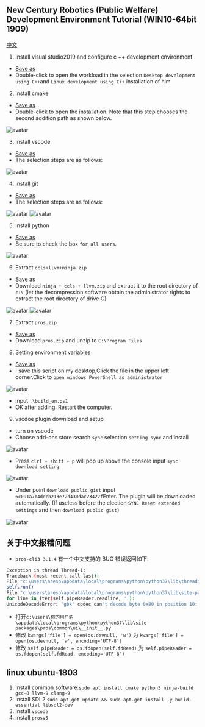 ## New Century Robotics (Public Welfare) Development Environment Tutorial (WIN10-64bit 1909)

[中文](./readme_cn.md)

1. Install visual studio2019 and configure c ++ development environment

- [Save as](https://github.com/3038922/new_century_robotics/releases/download/v1.0/vs_community__1548256886.1596784179.exe)
- Double-click to open the workload in the selection `Desktop development using C++`and `Linux development using C++` installation of him

2. Install cmake

- [Save as](https://github.com/3038922/new_century_robotics/releases/download/v1.0/cmake-3.18.1-win64-x64.msi)
- Double-click to open the installation. Note that this step chooses the second addition path as shown below.

![avatar](./pic/1.cmake.jpg)

3. Install vscode

- [Save as](https://github.com/3038922/new_century_robotics/releases/download/v1.0/VSCodeUserSetup-x64-1.47.3.exe)
- The selection steps are as follows:

![avatar](./pic/2.vscode.jpg)

4. Install git

- [Save as](https://github.com/3038922/new_century_robotics/releases/download/v1.0/Git-2.27.0-64-bit.exe)
- The selection steps are as follows:

![avatar](./pic/3.git-1.jpg)
![avatar](./pic/3.git-2.jpg)

5. Install python

- [Save as](https://github.com/3038922/new_century_robotics/releases/download/v1.0/python-3.8.5-amd64.exe)
- Be sure to check the box `for all users`.

![avatar](./pic/4.python.jpg)

6. Extract `ccls+llvm+ninja.zip`

- [Save as](https://github.com/3038922/new_century_robotics/releases/download/v1.0/ninja+ccls+llvm.zip)
- Download `ninja + ccls + llvm.zip` and extract it to the root directory of `c:\` (let the decompression software obtain the administrator rights to extract the root directory of drive C)

![avatar](./pic/5.ccls+llvm+ninja-1.jpg)
![avatar](./pic/5.ccls+llvm+ninja-2.jpg)

7. Extract `pros.zip`

- [Save as](https://github.com/3038922/new_century_robotics/releases/download/v1.0/PROS.zip)
- Download `pros.zip` and unzip to `C:\Program Files`

8. Setting environment variables

- [Save as](./script/build_en.ps1)
- I save this script on my desktop,Click the file in the upper left corner.Click to `open windows PowerShell as administrator`

![avatar](./pic/7.环境变量-1.jpg)

- input `.\build_en.ps1`
- OK after adding. Restart the computer.

9. vscdoe plugin download and setup

- turn on vscode
- Choose add-ons store search `sync` selection `setting sync` and install

![avatar](./pic/8.vscode-1.jpg)

- Press `clrl + shift + p` will pop up above the console input `sync download setting`

![avatar](./pic/8.vscode-2.jpg)

- Under point `download public gist` input `6c091a7b4ddcb213e72d430dac23422f`Enter. The plugin will be downloaded automatically. (If useless before the election `SYNC Reset extended settings` and then `download public gist`）

![avatar](./pic/8.vscode-3.jpg)

## 关于中文报错问题

- `pros-cli3 3.1.4` 有一个中文支持的 BUG 错误返回如下:

```sh
Exception in thread Thread-1:
Traceback (most recent call last):
File "c:\users\aresp\appdata\local\programs\python\python37\lib\threading.py", line 917, in _bootstrap_inner
self.run()
File "c:\users\aresp\appdata\local\programs\python\python37\lib\site-packages\pros\common\ui\__init__.py", line 180, in run
for line in iter(self.pipeReader.readline, ''):
UnicodeDecodeError: 'gbk' codec can't decode byte 0x80 in position 10: illegal multibyte sequence
```

- 打开`c:\users\你的用户名\appdata\local\programs\python\python37\lib\site-packages\pros\common\ui\__init__.py`
- 修改 `kwargs['file'] = open(os.devnull, 'w')` 为 `kwargs['file'] = open(os.devnull, 'w', encoding='UTF-8')`
- 修改 `self.pipeReader = os.fdopen(self.fdRead)` 为 `self.pipeReader = os.fdopen(self.fdRead, encoding='UTF-8')`

## linux ubuntu-1803

1. Install common software:`sudo apt install cmake python3 ninja-build gcc-8 llvm-9 clang-9`
2. Install SDL2 `sudo apt-get update && sudo apt-get install -y build-essential libsdl2-dev`
3. Install `vscode`
4. Install `prosv5`
